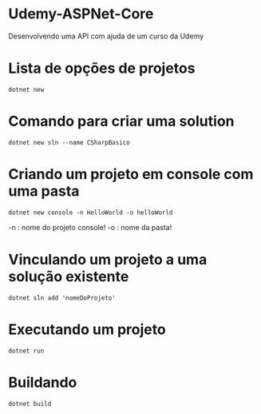 # Udemy-ASPNet-Core
Desenvolvendo uma API com ajuda de um curso da Udemy

# Lista de opções de projetos

`dotnet new`


# Comando para criar uma solution

`dotnet new sln --name CSharpBasico`


# Criando um projeto em console com uma pasta 

`dotnet new console -n HelloWorld -o helloWorld`

-n : nome do projeto console!
-o : nome da pasta!


# Vinculando um projeto a uma solução existente

`dotnet sln add 'nomeDoProjeto'`



# Executando um projeto

`dotnet run`

# Buildando 

`dotnet build`




